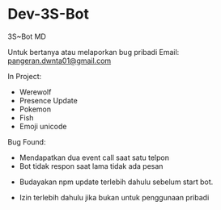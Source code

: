 # Dev-3S-Bot

3S~Bot MD

Untuk bertanya atau melaporkan bug pribadi
Email: pangeran.dwnta01@gmail.com

In Project:
- Werewolf
- Presence Update
- Pokemon
- Fish
- Emoji unicode

Bug Found:
- Mendapatkan dua event call saat satu telpon
- Bot tidak respon saat lama tidak ada pesan

* Budayakan npm update terlebih dahulu sebelum start bot.

* Izin terlebih dahulu jika bukan untuk penggunaan pribadi
